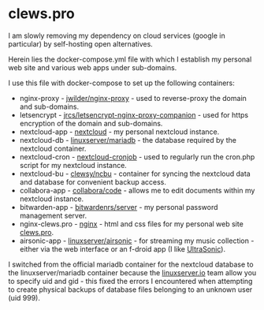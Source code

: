 # clews.pro


I am slowly removing my dependency on cloud services (google in particular) by self-hosting open alternatives.


Herein lies the docker-compose.yml file with which I establish my personal web site and various web apps under sub-domains.

I use this file with docker-compose to set up the following containers:
* nginx-proxy - [jwilder/nginx-proxy](https://hub.docker.com/r/jwilder/nginx-proxy) - used to reverse-proxy the  domain and sub-domains.
* letsencrypt - [jrcs/letsencrypt-nginx-proxy-companion](https://hub.docker.com/r/jrcs/letsencrypt-nginx-proxy-companion) - used for https encryption of the domain and sub-domains.
* nextcloud-app - [nextcloud](https://hub.docker.com/_/nextcloud) - my personal nextcloud instance.
* nextcloud-db - [linuxserver/mariadb](https://hub.docker.com/r/linuxserver/mariadb) - the database required by the nextcloud container.
* nextcloud-cron - [nextcloud-cronjob](https://hub.docker.com/r/rcdailey/nextcloud-cronjob) - used to regularly run the cron.php script for my nextcloud instance.
* nextcloud-bu - [clewsy/ncbu](https://gitlab.com/clewsy/ncbu) - container for syncing the nextcloud data and database for convenient backup access.
* collabora-app - [collabora/code](https://hub.docker.com/r/collabora/code) - allows me to edit documents within my nextcloud instance.
* bitwarden-app - [bitwardenrs/server](https://hub.docker.com/r/bitwardenrs/server) - my personal password management server.
* nginx-clews.pro - [nginx](https://hub.docker.com/_/nginx) - html and css files for my personal web site [clews.pro](https://clews.pro).
* airsonic-app - [linuxserver/airsonic](https://hub.docker.com/r/linuxserver/airsonic) - for streaming my music collection - either via the web interface or an f-droid app (I like [UltraSonic](https://f-droid.org/en/packages/org.moire.ultrasonic/)).

I switched from the official mariadb container for the nextcloud database to the linuxserver/mariadb container because the [linuxserver.io](https://www.linuxserver.io/) team allow you to specify uid and gid - this fixed the errors I encountered when attempting to create physical backups of database files belonging to an unknown user (uid 999).